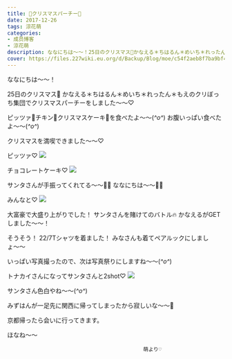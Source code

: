 ```yaml
---
title: 🎉クリスマスパーチー🎄
date: 2017-12-26
tags: 涼花萌
categories: 
- 成员博客
- 涼花萌
description: ななにちは〜〜！25日のクリスマス🎄かなえる＊ちはるん＊めいち＊れったん＊もえのクリぼっち集団でクリスマスパーチーをしました〜〜♡ピッツァ🍕チキン🍗クリスマスケーキ🎂を食べたよ〜〜...
cover: https://files.227wiki.eu.org/d/Backup/Blog/moe/c54f2aeb8f7ba9bf43d110ce2d5dd.jpg 
---
```





ななにちは〜〜！



25日のクリスマス🎄
かなえる＊ちはるん＊めいち＊れったん＊もえのクリぼっち集団でクリスマスパーチーをしました〜〜♡

ピッツァ🍕チキン🍗クリスマスケーキ🎂を食べたよ〜〜(*^o^*)
お腹いっぱい食べたよ〜〜(*^o^*)

クリスマスを満喫できました〜〜♡





ピッツァ♡
![](https://files.227wiki.eu.org/d/Backup/Blog/moe/c54f2aeb8f7ba9bf43d110ce2d5dd.jpg)










チョコレートケーキ♡
![](https://files.227wiki.eu.org/d/Backup/Blog/moe/c54f2aeb8f7ba9bf43d110ce2d5dd-01.jpg)






サンタさんが手振ってくれてる〜〜👋🏻
ななにちは〜〜👋🏻





みんなと♡
![](https://files.227wiki.eu.org/d/Backup/Blog/moe/c54f2aeb8f7ba9bf43d110ce2d5dd-02.jpg)









大富豪で大盛り上がりでした！
サンタさんを賭けてのバトル🔥
かなえるがGETしました〜〜！



そうそう！
22/7Tシャツを着ました！
みなさんも着てペアルックにしましょ〜〜



いっぱい写真撮ったので、次は写真祭りにしますね〜〜(*^o^*)




トナカイさんになってサンタさんと2shot♡
![](https://files.227wiki.eu.org/d/Backup/Blog/moe/c54f2aeb8f7ba9bf43d110ce2d5dd-03.jpg)





サンタさん色白やね〜〜(*^o^*)






みずはんが一足先に関西に帰ってしまったから寂しいな〜〜🎈

京都帰ったら会いに行ってきます。



ほなね〜〜



                                                萌より♡


